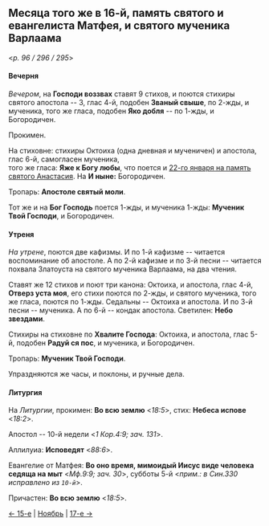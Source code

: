 
## Месяца того же в 16-й, память святого и евангелиста Матфея, и святого мученика Варлаама

<*p. 96 / 296 / 295*>

#### Вечерня

*Вечером*, на **Господи воззвах** ставят 9 стихов, и поются стихиры святого апостола -- 3, глас 4-й, 
подобен **Званый свыше**, по 2-жды, и мученика, того же гласа, подобен **Яко добля** -- по 1-жды,
и Богородичен. 

Прокимен. 

На стиховне: стихиры Октоиха (одна дневная и мученичен) и апостола, глас 6-й, самогласен мученика,  
того же гласа: **Яже к Богу любы**, что поется и [22-го января на память святого Анастасия](../01_january/01_22_AST.ru.md#Вечерня). 
На **И ныне:** Богородичен. 

Тропарь: **Апостоле святый моли**. 

Тот же и на **Бог Господь** поется 1-жды, и мученика 1-жды: **Мученик Твой Господи**, и Богородичен. 

#### Утреня

*На утрене*, поются две кафизмы. 
И по 1-й кафизме -- читается воспоминание об апостоле. 
А по 2-й кафизме и по 3-й песни -- читается похвала Златоуста на святого мученика Варлаама, на два чтения. 

Ставят же 12 стихов и поют три канона: Октоиха, и апостола, глас 4-й, **Отверз уста моя**, его стихи поются 
по 2-жды, и святого мученика, того же гласа, поются по 1-жды. 
Седальны -- Октоиха и апостола. 
И по 3-й песни -- мученика. 
А по 6-й -- кондак апостола. 
Светилен: **Небо звездами**. 

Стихиры на стиховне по **Хвалите Господа**: Октоиха, и апостола, глас 5-й, подобен **Радуй ся пос**, 
и мученика, и Богородичен.  

Тропарь: **Мученик Твой Господи**. 

Упраздняются же часы, и поклоны, и ручные дела. 

#### Литургия

На *Литургии*, прокимен: **Во всю землю** <*18:5*>, стих: **Небеса испове** <*18:2*>. 

Апостол -- 10-й недели <*1 Кор.4:9; зач. 131*>.

Аллилуиа: **Исповедят** <*88:6*>. 

Евангелие от Матфея: **Во оно время, мимоидый Иисус виде человека седяща на мыт** <*Мф.9:9; зач. 30*>, 
субботы 5-й <*прим.: в Син.330 исправлено из `10-й`*>. 

Причастен: **Во всю землю** <*18:5*>.

[← 15-е](11_15_AST.ru.md) | [Ноябрь](README.md#16-й) | [17-е →](11_17_AST.ru.md)